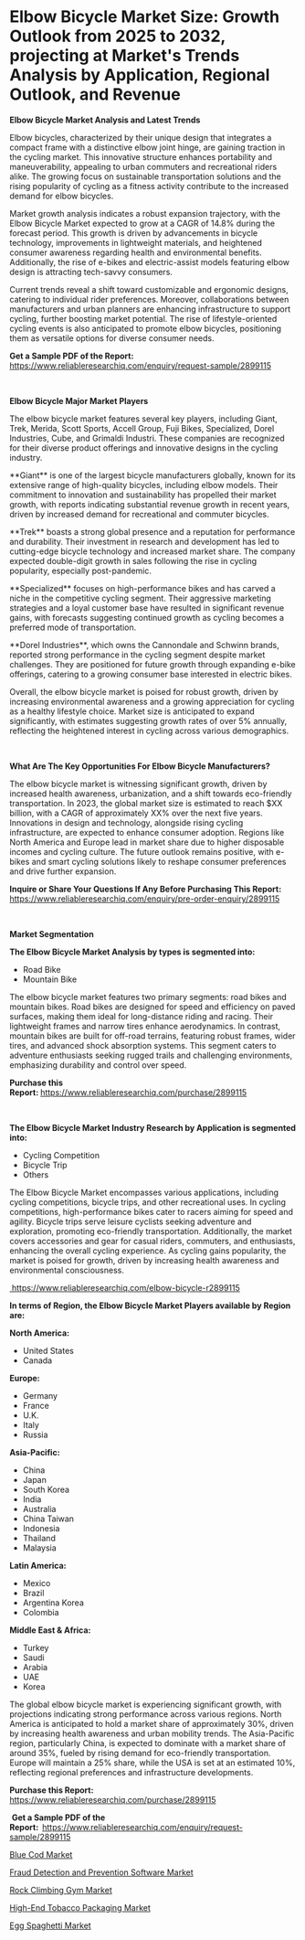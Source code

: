 <p><h1>Elbow Bicycle Market Size: Growth Outlook from 2025 to 2032, projecting at Market's Trends Analysis by Application, Regional Outlook, and Revenue</h1></p><p><strong>Elbow Bicycle Market Analysis and Latest Trends</strong></p>
<p><p>Elbow bicycles, characterized by their unique design that integrates a compact frame with a distinctive elbow joint hinge, are gaining traction in the cycling market. This innovative structure enhances portability and maneuverability, appealing to urban commuters and recreational riders alike. The growing focus on sustainable transportation solutions and the rising popularity of cycling as a fitness activity contribute to the increased demand for elbow bicycles.</p><p>Market growth analysis indicates a robust expansion trajectory, with the Elbow Bicycle Market expected to grow at a CAGR of 14.8% during the forecast period. This growth is driven by advancements in bicycle technology, improvements in lightweight materials, and heightened consumer awareness regarding health and environmental benefits. Additionally, the rise of e-bikes and electric-assist models featuring elbow design is attracting tech-savvy consumers.</p><p>Current trends reveal a shift toward customizable and ergonomic designs, catering to individual rider preferences. Moreover, collaborations between manufacturers and urban planners are enhancing infrastructure to support cycling, further boosting market potential. The rise of lifestyle-oriented cycling events is also anticipated to promote elbow bicycles, positioning them as versatile options for diverse consumer needs.</p></p>
<p><strong>Get a Sample PDF of the Report:&nbsp;</strong> <a href="https://www.reliableresearchiq.com/enquiry/request-sample/2899115?utm_campaign=1170&utm_medium=2&utm_source=Github&utm_content=ia&utm_term=15032025&utm_id=elbow-bicycle">https://www.reliableresearchiq.com/enquiry/request-sample/2899115</a></p>
<p>&nbsp;</p>
<p><strong>Elbow Bicycle Major Market Players</strong></p>
<p><p>The elbow bicycle market features several key players, including Giant, Trek, Merida, Scott Sports, Accell Group, Fuji Bikes, Specialized, Dorel Industries, Cube, and Grimaldi Industri. These companies are recognized for their diverse product offerings and innovative designs in the cycling industry.</p><p>**Giant** is one of the largest bicycle manufacturers globally, known for its extensive range of high-quality bicycles, including elbow models. Their commitment to innovation and sustainability has propelled their market growth, with reports indicating substantial revenue growth in recent years, driven by increased demand for recreational and commuter bicycles.</p><p>**Trek** boasts a strong global presence and a reputation for performance and durability. Their investment in research and development has led to cutting-edge bicycle technology and increased market share. The company expected double-digit growth in sales following the rise in cycling popularity, especially post-pandemic.</p><p>**Specialized** focuses on high-performance bikes and has carved a niche in the competitive cycling segment. Their aggressive marketing strategies and a loyal customer base have resulted in significant revenue gains, with forecasts suggesting continued growth as cycling becomes a preferred mode of transportation.</p><p>**Dorel Industries**, which owns the Cannondale and Schwinn brands, reported strong performance in the cycling segment despite market challenges. They are positioned for future growth through expanding e-bike offerings, catering to a growing consumer base interested in electric bikes.</p><p>Overall, the elbow bicycle market is poised for robust growth, driven by increasing environmental awareness and a growing appreciation for cycling as a healthy lifestyle choice. Market size is anticipated to expand significantly, with estimates suggesting growth rates of over 5% annually, reflecting the heightened interest in cycling across various demographics.</p></p>
<p>&nbsp;</p>
<p><strong>What Are The Key Opportunities For Elbow Bicycle Manufacturers?</strong></p>
<p><p>The elbow bicycle market is witnessing significant growth, driven by increased health awareness, urbanization, and a shift towards eco-friendly transportation. In 2023, the global market size is estimated to reach $XX billion, with a CAGR of approximately XX% over the next five years. Innovations in design and technology, alongside rising cycling infrastructure, are expected to enhance consumer adoption. Regions like North America and Europe lead in market share due to higher disposable incomes and cycling culture. The future outlook remains positive, with e-bikes and smart cycling solutions likely to reshape consumer preferences and drive further expansion.</p></p>
<p><strong>Inquire or Share Your Questions If Any Before Purchasing This Report:</strong> <a href="https://www.reliableresearchiq.com/enquiry/pre-order-enquiry/2899115?utm_campaign=1170&utm_medium=2&utm_source=Github&utm_content=ia&utm_term=15032025&utm_id=elbow-bicycle">https://www.reliableresearchiq.com/enquiry/pre-order-enquiry/2899115</a></p>
<p>&nbsp;</p>
<p><strong>Market Segmentation</strong></p>
<p><strong>The Elbow Bicycle Market Analysis by types is segmented into:</strong></p>
<p><ul><li>Road Bike</li><li>Mountain Bike</li></ul></p>
<p><p>The elbow bicycle market features two primary segments: road bikes and mountain bikes. Road bikes are designed for speed and efficiency on paved surfaces, making them ideal for long-distance riding and racing. Their lightweight frames and narrow tires enhance aerodynamics. In contrast, mountain bikes are built for off-road terrains, featuring robust frames, wider tires, and advanced shock absorption systems. This segment caters to adventure enthusiasts seeking rugged trails and challenging environments, emphasizing durability and control over speed.</p></p>
<p><strong>Purchase this Report:&nbsp;</strong><a href="https://www.reliableresearchiq.com/purchase/2899115?utm_campaign=1170&utm_medium=2&utm_source=Github&utm_content=ia&utm_term=15032025&utm_id=elbow-bicycle">https://www.reliableresearchiq.com/purchase/2899115</a></p>
<p>&nbsp;</p>
<p><strong>The Elbow Bicycle Market Industry Research by Application is segmented into:</strong></p>
<p><ul><li>Cycling Competition</li><li>Bicycle Trip</li><li>Others</li></ul></p>
<p><p>The Elbow Bicycle Market encompasses various applications, including cycling competitions, bicycle trips, and other recreational uses. In cycling competitions, high-performance bikes cater to racers aiming for speed and agility. Bicycle trips serve leisure cyclists seeking adventure and exploration, promoting eco-friendly transportation. Additionally, the market covers accessories and gear for casual riders, commuters, and enthusiasts, enhancing the overall cycling experience. As cycling gains popularity, the market is poised for growth, driven by increasing health awareness and environmental consciousness.</p></p>
<p><a href="https://www.reliableresearchiq.com/elbow-bicycle-r2899115?utm_campaign=1170&utm_medium=2&utm_source=Github&utm_content=ia&utm_term=15032025&utm_id=elbow-bicycle">&nbsp;https://www.reliableresearchiq.com/elbow-bicycle-r2899115</a></p>
<p><strong>In terms of Region, the Elbow Bicycle Market Players available by Region are:</strong></p>
<p>
    <p> <strong> North America: </strong>
        <ul>
            <li>United States</li>
            <li>Canada</li>
        </ul>
        </p> 
    <p> <strong> Europe: </strong>
        <ul>
            <li>Germany</li>
            <li>France</li>
            <li>U.K.</li>
            <li>Italy</li>
            <li>Russia</li>
        </ul>
        </p> 
    <p> <strong> Asia-Pacific: </strong>
        <ul>
            <li>China</li>
            <li>Japan</li>
            <li>South Korea</li>
            <li>India</li>
            <li>Australia</li>
            <li>China Taiwan</li>
            <li>Indonesia</li>
            <li>Thailand</li>
            <li>Malaysia</li>
        </ul>
        </p> 
    <p> <strong> Latin America: </strong>
        <ul>
            <li>Mexico</li>
            <li>Brazil</li>
            <li>Argentina Korea</li>
            <li>Colombia</li>
        </ul>
        </p> 
    <p> <strong> Middle East & Africa: </strong>
        <ul>
            <li>Turkey</li>
            <li>Saudi</li>
            <li>Arabia</li>
            <li>UAE</li>
            <li>Korea</li>
        </ul>
    </p>
    </p>
<p><p>The global elbow bicycle market is experiencing significant growth, with projections indicating strong performance across various regions. North America is anticipated to hold a market share of approximately 30%, driven by increasing health awareness and urban mobility trends. The Asia-Pacific region, particularly China, is expected to dominate with a market share of around 35%, fueled by rising demand for eco-friendly transportation. Europe will maintain a 25% share, while the USA is set at an estimated 10%, reflecting regional preferences and infrastructure developments.</p></p>
<p><strong>Purchase this Report: </strong><a href="https://www.reliableresearchiq.com/purchase/2899115?utm_campaign=1170&utm_medium=2&utm_source=Github&utm_content=ia&utm_term=15032025&utm_id=elbow-bicycle">https://www.reliableresearchiq.com/purchase/2899115</a></p>
<p>&nbsp;<strong>Get a Sample PDF of the Report:&nbsp;&nbsp;</strong><a href="https://www.reliableresearchiq.com/enquiry/request-sample/2899115?utm_campaign=1170&utm_medium=2&utm_source=Github&utm_content=ia&utm_term=15032025&utm_id=elbow-bicycle">https://www.reliableresearchiq.com/enquiry/request-sample/2899115</a></p>
<p><strong></strong></p>
<p><p><a href="https://github.com/daddskokenk4/Market-Research-Report-List-1/blob/main/blue-cod-market.md?utm_campaign=1170&utm_medium=2&utm_source=Github&utm_content=ia&utm_term=15032025&utm_id=elbow-bicycle">Blue Cod Market</a></p><p><a href="https://github.com/duskodazzi34/Market-Research-Report-List-1/blob/main/fraud-detection-and-prevention-software-market.md?utm_campaign=1170&utm_medium=2&utm_source=Github&utm_content=ia&utm_term=15032025&utm_id=elbow-bicycle">Fraud Detection and Prevention Software Market</a></p><p><a href="https://github.com/forttgoddym7/Market-Research-Report-List-1/blob/main/rock-climbing-gym-market.md?utm_campaign=1170&utm_medium=2&utm_source=Github&utm_content=ia&utm_term=15032025&utm_id=elbow-bicycle">Rock Climbing Gym Market</a></p><p><a href="https://github.com/kabotcaddoub/Market-Research-Report-List-1/blob/main/high-end-tobacco-packaging-market.md?utm_campaign=1170&utm_medium=2&utm_source=Github&utm_content=ia&utm_term=15032025&utm_id=elbow-bicycle">High-End Tobacco Packaging Market</a></p><p><a href="https://github.com/kimomeifbnu26/Market-Research-Report-List-1/blob/main/egg-spaghetti-market.md?utm_campaign=1170&utm_medium=2&utm_source=Github&utm_content=ia&utm_term=15032025&utm_id=elbow-bicycle">Egg Spaghetti Market</a></p></p>